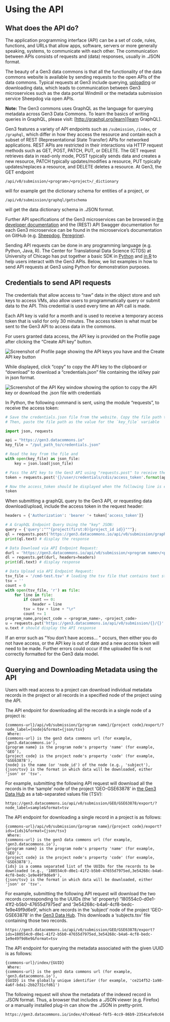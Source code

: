 # Using the API

## What does the API do?

The application programming interface (API) can be a set of code, rules, functions, and URLs that allow apps, software, servers or more generally speaking, systems, to communicate with each other. The communication between APIs consists of requests and (data) responses, usually in .JSON format.

The beauty of a Gen3 data commons is that all the functionality of the data commons website is available by sending requests to the open APIs of the data commons. Typical requests at Gen3 include querying, [uploading][Gen3 Submit Data] or downloading data, which leads to communication between Gen3 microservices such as the data portal Windmill or the metadata submission service Sheepdog via open APIs.

   **Note:** The Gen3 commons uses GraphQL as the language for querying metadata across Gen3 Data Commons. To learn the basics of writing queries in GraphQL, please visit: [http://graphql.org/learn][learn GraphQL].

Gen3 features a variety of API endpoints such as `/submission`, `/index`, or `/graphql`, which differ in how they access the resource and contain each a subset of REST (Representational State Transfer) APIs for networked applications. REST APIs are restricted in their interactions via HTTP request methods such as GET, POST, PATCH, PUT, or DELETE. The GET request retrieves data in read-only mode, POST typically sends data and creates a new resource, PATCH typically updates/modifies a resource, PUT typically updates/replaces a resource, and DELETE deletes a resource. At Gen3, the GET endpoint
```
/api/v0/submission/<program>/<project>/_dictionary
```
will for example get the dictionary schema for entities of a project, or
```
/api/v0/submission/graphql/getschema
```
will get the data dictionary schema in .JSON format.

Further API specifications of the Gen3 microservices can be browsed in [the developer documentation][microservice docs] and the (REST) API Swagger documentation for each Gen3 microservice can be found in the microservice’s documentation on GitHub (e.g. [Sheepdog][Sheepdog], [Peregrine][Peregrine]).

Sending API requests can be done in any programming language (e.g. Python, Java, R). The Center for Translational Data Science (CTDS) at University of Chicago has put together a basic SDK in [Python][Gen3 SDK-Python] and [in R][Gen3 SDK-R] to help users interact with the Gen3 APIs. Below, we list examples in how to send API requests at Gen3 using Python for demonstration purposes.

## Credentials to send API requests

The credentials that allow access to “raw” data in the object store and ssh keys to access VMs, also allow users to programmatically query or submit data to the API. This credential is used every time an API call is made.

Each API key is valid for a month and is used to receive a temporary access token that is valid for only 30 minutes. The access token is what must be sent to the Gen3 API to access data in the commons.

For users granted data access, the API key is provided on the Profile page after clicking the “Create API key” button.

![Screenshot of Profile page showing the API keys you have and the Create API key button][img API key profile]

While displayed, click “copy” to copy the API key to the clipboard or “download” to download a “credentials.json” file containing the id/key pair in json format.

![Screenshot of the API Key window showing the option to copy the API key or download the .json file with credentials][img API copy keys]


[//]: # (Alex: We should NOT promote the below code for security reasons. This would lead to a leaked token if the code was shared. I would highly recommend that we rework this section to tell people to set environment variables or use a file path in the code and NOT hard-code the key here.)

In Python, the following command is sent, using the module “requests”, to receive the access token:
```python
# Save the credentials.json file from the website. Copy the file path to the credentials file with the key.
# Then, paste the file path as the value for the `key_file` variable

import json, requests

api = "https://gen3.datacommons.io"
key_file = "/put_path_to/credentials.json"

# Read the key from the file and 
with open(key_file) as json_file:
    key = json.load(json_file)

# Pass the API key to the Gen3 API using "requests.post" to receive the access token:
token = requests.post('{}/user/credentials/cdis/access_token'.format(api), json=key).json()

# Now the access_token should be displayed when the following line is entered:
token
```
When submitting a graphQL query to the Gen3 API, or requesting data download/upload, include the access token in the request header:
```python
headers = {'Authorization': 'bearer '+ token['access_token']}

# A GraphQL Endpoint Query Using the "key" JSON:
query = {'query':"""{project(first:0){project_id id}}"""};
ql = requests.post('https://gen3.datacommons.io/api/v0/submission/graphql/', json=query, headers=headers)
print(ql.text) # display the response

# Data Download via API Endpoint Request:
durl = 'https://gen3.datacommons.io/api/v0/submission/<program name>/<project code>/export?format=tsv&ids=' + ids[0:-1] # define the download url with the UUIDs of the records to download in "ids" list
dl = requests.get(durl, headers=headers)
print(dl.text) # display response

# Data Upload via API Endpoint Request:
tsv_file = '/cmd-test.tsv' # loading the tsv file that contains text string and tab-separated values
tsv = ''
count = 0
with open(tsv_file, 'r') as file:
    for line in file:
        if count == 0:
            header = line
        tsv = tsv + line + "\r"
        count += 1
program_name,project_code = <program_name>, <project_code>
u = requests.put('https://gen3.datacommons.io/api/v0/submission/{}/{}'.format(program_name,project_code), data=tsv, headers=headers)
u.text # should display the API response
```

If an error such as "You don’t have access… " occurs, then either you do not have access, or the API key is out of date and a new access token will need to be made. Further errors could occur if the uploaded file is not correctly formatted for the Gen3 data model.

## Querying and Downloading Metadata using the API

Users with read access to a project can download individual metadata records in the project or all records in a specified node of the project using the API.

The API endpoint for downloading all the records in a single node of a project is:
```
{commons-url}/api/v0/submission/{program name}/{project code}/export/?node_label={node}&format={json/tsv}
 Where:
{commons-url} is the gen3 data commons url (for example, 'gen3.datacommons.io'),
{program name} is the program node's property 'name' (for example, 'GEO'),
{project code} is the project node's property 'code' (for example, 'GSE63878'),
{node} is the name (or 'node_id') of the node (e.g., 'subject'),
{json/tsv} is the format in which data will be downloaded, either 'json' or 'tsv'.
```
For example, submitting the following API request will download all the records in the ‘sample’ node of the project ‘GEO-GSE63878’ in [the Gen3 Data Hub][Gen3 DC] as a tab-separated values file (TSV):
```
https://gen3.datacommons.io/api/v0/submission/GEO/GSE63878/export/?node_label=sample&format=tsv
```
The API endpoint for downloading a single record in a project is as follows:
```
{commons-url}/api/v0/submission/{program name}/{project code}/export?ids={ids}&format={json/tsv}
 Where:
{commons-url} is the gen3 data commons url (for example, 'gen3.datacommons.io'),
{program name} is the program node's property 'name' (for example, 'GEO'),
{project code} is the project node's property 'code' (for example, 'GSE63878'),
{ids} is a comma separated list of the UUIDs for the records to be downloaded (e.g., '180554c0-d0e1-41f2-b5b0-47655d7975ed,3e54268c-b4a6-4cf8-bedc-1e9e49f9d6e9'),
{json/tsv} is the format in which data will be downloaded, either 'json' or 'tsv'.
```
For example, submitting the following API request will download the two records corresponding to the UUIDs (the ‘id’ property) ‘180554c0-d0e1-41f2-b5b0-47655d7975ed’ and ‘3e54268c-b4a6-4cf8-bedc-1e9e49f9d6e9’, which are records in the ‘subject’ node of the project ‘GEO-GSE63878’ in the [Gen3 Data Hub][Gen3 DC]. This downloads a ‘subjects.tsv’ file containing those two records.
```
https://gen3.datacommons.io/api/v0/submission/GEO/GSE63878/export?ids=180554c0-d0e1-41f2-b5b0-47655d7975ed,3e54268c-b4a6-4cf8-bedc-1e9e49f9d6e9&format=tsv
```
The API endpoint for querying the metadata associated with the given UUID is as follows:
```
{commons-url}/index/{GUID}
 Where:
{commons-url} is the gen3 data commons url (for example, 'gen3.datacommons.io'),
{GUID} is the globally unique identifier (for example, 'ce214f52-1a98-4a6f-bda1-2bb2731cfd61')
```

The following request will show the metadata of the indexed record in .JSON format. Thus, a browser that includes a .JSON viewer (e.g. Firefox) or a manually installed plug-in can show the .JSON in pretty-print.
```
https://gen3.datacommons.io/index/47c46ead-f6f5-4cc9-86b9-2354cafe8c64
```


<!-- What Does the API Do? -->
[Gen3 Submit Data]: ../operator-guide/submit-structured-data.md
[learn GraphQL]: http://graphql.org/learn
[microservice docs]: ../developer-guide/microservices.md
[Sheepdog]: https://petstore.swagger.io/?url=https://raw.githubusercontent.com/uc-cdis/sheepdog/master/openapi/swagger.yml#/
[Peregrine]: https://petstore.swagger.io/?url=https://raw.githubusercontent.com/uc-cdis/peregrine/master/openapis/swagger.yaml
[Gen3 SDK-Python]: https://github.com/uc-cdis/gen3sdk-python
[Gen3 SDK-R]: https://github.com/uc-cdis/gen3sdk-R
<!-- Credentials -->
[img API key profile]: img/API_key_profile_page.png
[img API copy keys]: img/API_copy_keys.png
<!-- Querying and Downloading Metadata -->
[Gen3 DC]: https://gen3.datacommons.io/
